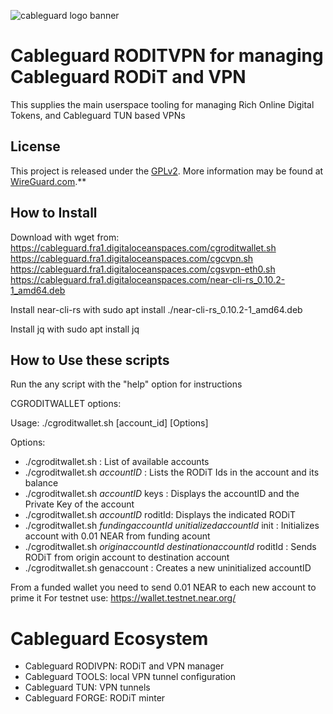 ![cableguard logo banner](./banner.png)

# Cableguard RODITVPN for managing Cableguard RODiT and VPN
This supplies the main userspace tooling for managing Rich Online Digital Tokens, and Cableguard TUN based VPNs

## License
This project is released under the [GPLv2](COPYING).
More information may be found at [WireGuard.com](https://www.wireguard.com/).**

## How to Install
Download with wget from:
https://cableguard.fra1.digitaloceanspaces.com/cgroditwallet.sh
https://cableguard.fra1.digitaloceanspaces.com/cgcvpn.sh
https://cableguard.fra1.digitaloceanspaces.com/cgsvpn-eth0.sh
https://cableguard.fra1.digitaloceanspaces.com/near-cli-rs_0.10.2-1_amd64.deb

Install near-cli-rs with
sudo apt install ./near-cli-rs_0.10.2-1_amd64.deb

Install jq with 
sudo apt install jq

## How to Use these scripts
Run the any script with the "help" option for instructions

CGRODITWALLET options:

Usage: ./cgroditwallet.sh [account_id] [Options]

Options:
-  ./cgroditwallet.sh                   : List of available accounts
-  ./cgroditwallet.sh *accountID*       : Lists the RODiT Ids in the account and its balance
-  ./cgroditwallet.sh *accountID* keys  : Displays the accountID and the Private Key of the account
-  ./cgroditwallet.sh *accountID* roditId: Displays the indicated RODiT
-  ./cgroditwallet.sh *fundingaccountId* *unitializedaccountId* init   : Initializes account with 0.01 NEAR from funding acount
-  ./cgroditwallet.sh *originaccountId*  *destinationaccountId* roditId : Sends RODiT from origin account to destination account
-  ./cgroditwallet.sh genaccount        : Creates a new uninitialized accountID

From a funded wallet you need to send 0.01 NEAR to each new account to prime it
For testnet use: https://wallet.testnet.near.org/

# Cableguard Ecosystem
- Cableguard RODIVPN: RODiT and VPN manager
- Cableguard TOOLS: local VPN tunnel configuration
- Cableguard TUN: VPN tunnels
- Cableguard FORGE: RODiT minter
